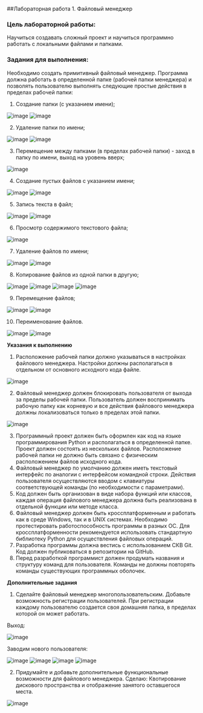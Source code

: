 ﻿##Лабораторная работа 1. Файловый менеджер

### **Цель лабораторной работы:**

Научиться создавать сложный проект и научиться программно работать с локальными файлами и папками.

### **Задания для выполнения:**

Необходимо создать примитивный файловый менеджер. Программа должна работать в определенной папке (рабочей папки менеджера) и позволять пользователю выполнять следующие простые действия в пределах рабочей папки:

1. Создание папки (с указанием имени);

![image](https://user-images.githubusercontent.com/70803921/141638425-c1c4d7ff-ddb4-41a3-a3ce-a55b345a16d0.png)
![image](https://user-images.githubusercontent.com/70803921/141638667-04bdd81e-f126-4b8f-933a-6fb821bf8763.png)

2. Удаление папки по имени;

![image](https://user-images.githubusercontent.com/70803921/141638826-1380dde5-72a3-4198-8bc5-9dd3b4332b40.png)
![image](https://user-images.githubusercontent.com/70803921/141638937-814e2293-a991-42d4-afed-cc33c1abe615.png)

3. Перемещение между папками (в пределах рабочей папки) - заход в папку по имени, выход на уровень вверх;

![image](https://user-images.githubusercontent.com/70803921/141639393-4d0aedec-b9a4-4788-b80c-894161a01991.png)

4. Создание пустых файлов с указанием имени;

![image](https://user-images.githubusercontent.com/70803921/141639567-28d1754f-73bc-4244-91a4-604ad51e66ff.png)
![image](https://user-images.githubusercontent.com/70803921/141639911-29ac223f-82fa-4e96-b0b7-3f0aa5553811.png)

5. Запись текста в файл;

![image](https://user-images.githubusercontent.com/70803921/141640199-59175156-529b-4a2e-80d8-4b1a5ffbc4bd.png)
![image](https://user-images.githubusercontent.com/70803921/141640347-0e2a0e3f-7314-41de-a55e-c70cb728166e.png)

6. Просмотр содержимого текстового файла;

![image](https://user-images.githubusercontent.com/70803921/141640525-c1b5ba80-c862-42d8-b753-d60d0f3c9047.png)

7. Удаление файлов по имени;

![image](https://user-images.githubusercontent.com/70803921/141640889-e6bf4bd1-20eb-4d16-84e3-e192276474a3.png)
![image](https://user-images.githubusercontent.com/70803921/141641063-b89f1a4b-3706-4fcf-85bd-88e394d46e6d.png)

8. Копирование файлов из одной папки в другую;

![image](https://user-images.githubusercontent.com/70803921/141641507-afead430-194b-42f5-bb74-a78083cc3a80.png)
![image](https://user-images.githubusercontent.com/70803921/141641632-735f8f71-680c-43ae-baf6-f5abe039bbd9.png)
![image](https://user-images.githubusercontent.com/70803921/141641764-c11f6321-2df3-4f13-88cd-2ab6699995ef.png)
![image](https://user-images.githubusercontent.com/70803921/141641883-8895f885-6c2b-4b32-b9e4-bab2c7ca3598.png)

9. Перемещение файлов;

![image](https://user-images.githubusercontent.com/70803921/141642031-623feda2-a431-403f-96bd-732b4d98865d.png)
![image](https://user-images.githubusercontent.com/70803921/141642045-4c52233a-533d-42f4-b9ec-fa45ce93ab45.png)

10. Переименование файлов.

![image](https://user-images.githubusercontent.com/70803921/141642053-c66e61c8-f9b0-4575-af62-2a0ab665a880.png)
![image](https://user-images.githubusercontent.com/70803921/141642060-8ad22576-8a5e-498d-85ae-242e0586391b.png)

**Указания к выполнению**

1. Расположение рабочей папки должно указываться в настройках файлового менеджера. Настройки должны располагаться в отдельном от основного исходного кода файле.

![image](https://user-images.githubusercontent.com/70803921/141642080-83767ddb-13f2-4aaa-bf8d-0a250c374a5a.png)

2. Файловый менеджер должен блокировать пользователя от выхода за пределы рабочей папки. Пользователь должен воспринимать рабочую папку как корневую и все действия файлового менеджера должны локализоваться только в пределах этой папки.

![image](https://user-images.githubusercontent.com/70803921/141642114-f80c59dc-2203-482e-88eb-0ce8db3da9ce.png)

3. Программный проект должен быть оформлен как код на языке программирования Python и располагаться в определенной папке. Проект должен состоять из нескольких файлов. Расположение рабочей папки не должно быть связано с физическим расположением файлов исходного кода.
4. Файловый менеджер по умолчанию должен иметь текстовый интерфейс по аналогии с интерфейсом командной строки. Действия пользователя осуществляются вводом с клавиатуры соответствующей команды (по необходимости с параметрами).
5. Код должен быть организован в виде набора функций или классов, каждая операция файлового менеджера должна быть реализована в отдельной функции или методе класса.
6. Файловый менеджер должен быть кроссплатформенным и работать как в среде Windows, так и в UNIX системах. Необходимо протестировать работоспособность программы в разных ОС. Для кроссплатформенности рекомендуется использовать стандартную библиотеку Python для осуществления файловых операций.
7. Разработка программы должна вестись с использованием СКВ Git. Код должен публиковаться в репозитории на GitHub.
8. Перед разработкой программист должен продумать названия и структуру команд для пользователя. Команды не должны повторять команды существующих программных оболочек.

**Дополнительные задания**

1. Сделайте файловый менеджер многопользовательским. Добавьте возможность регистрации пользователей. При регистрации каждому пользователю создается своя домашняя папка, в пределах которой он может работать.

Выход:

![image](https://user-images.githubusercontent.com/70803921/141642130-bc6a66da-bff4-43f6-8ed5-4d6cab192000.png)

Заводим нового пользователя:

![image](https://user-images.githubusercontent.com/70803921/141642140-7c894348-3abf-48b8-a2fd-8af430a6d79b.png)
![image](https://user-images.githubusercontent.com/70803921/141642211-2edcfdf5-6f84-45f9-be14-201ec0a647fb.png)
![image](https://user-images.githubusercontent.com/70803921/141642203-0206281a-36aa-451a-b546-729822fa9d18.png)
![image](https://user-images.githubusercontent.com/70803921/141642217-51201104-4f7b-4469-90ed-3b42a7cfd4da.png)

2. Придумайте и добавьте дополнительные функциональные возможности для файлового менеджера. Сделаю: Квотирование дискового пространства и отображение занятого оставшегося места.

![image](https://user-images.githubusercontent.com/70803921/141642229-ef7e7a35-3506-452a-a614-5e77a83e4655.png)

